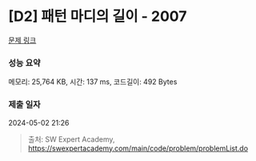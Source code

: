 # [D2] 패턴 마디의 길이 - 2007 

[문제 링크](https://swexpertacademy.com/main/code/problem/problemDetail.do?contestProbId=AV5P1kNKAl8DFAUq) 

### 성능 요약

메모리: 25,764 KB, 시간: 137 ms, 코드길이: 492 Bytes

### 제출 일자

2024-05-02 21:26



> 출처: SW Expert Academy, https://swexpertacademy.com/main/code/problem/problemList.do